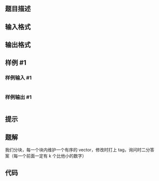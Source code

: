 # 
## 题目描述


## 输入格式



## 输出格式



## 样例 #1

### 样例输入 #1

```

```

### 样例输出 #1

```

```

## 提示




## 题解
我们分块，每一个块内维护一个有序的 vector，修改时打上 tag，询问时二分答案（每一个前面一定有 k 个比他小的数字）

## 代码
```cpp

```